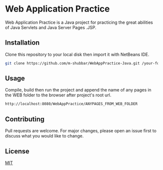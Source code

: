
# Web Application Practice

Web Application Practice is a Java project for practicing the great abilities of Java Servlets and Java Server Pages .JSP.

## Installation

Clone this repository to your local disk then import it with NetBeans IDE.

```bash
git clone https://github.com/m-shubbar/WebAppPractice-Java.git /your-folder
```

## Usage

Compile, build then run the project and append the name of any pages in the WEB folder to the browser after project's root url.

```bash
http://localhost:8080/WebAppPractice/ANYPAGES_FROM_WEB_FOLDER
```

## Contributing
Pull requests are welcome. For major changes, please open an issue first to discuss what you would like to change.

## License
[MIT](https://choosealicense.com/licenses/mit/)
